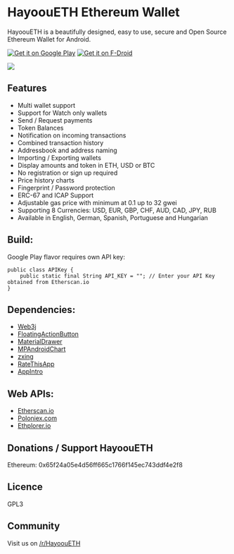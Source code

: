 # HayoouETH Ethereum Wallet

HayoouETH is a beautifully designed, easy to use, secure and Open Source Ethereum Wallet for Android.

[![Get it on Google Play](http://rehanced.com/apps/badge.png)](https://play.google.com/store/apps/details?id=com.rehanced.HayoouETH)
[![Get it on F-Droid](http://rehanced.com/apps/fdroidbadge.png)](https://f-droid.org/repository/browse/?fdid=com.rehanced.HayoouETH)

<img src="http://rehanced.com/apps/HayoouETH/githubbanner.png" >

## Features
* Multi wallet support  
* Support for Watch only wallets  
* Send / Request payments  
* Token Balances  
* Notification on incoming transactions  
* Combined transaction history  
* Addressbook and address naming  
* Importing / Exporting wallets  
* Display amounts and token in ETH, USD or BTC  
* No registration or sign up required  
* Price history charts  
* Fingerprint / Password protection
* ERC-67 and ICAP Support
* Adjustable gas price with minimum at 0.1 up to 32 gwei
* Supporting 8 Currencies: USD, EUR, GBP, CHF, AUD, CAD, JPY, RUB  
* Available in English, German, Spanish, Portuguese and Hungarian

## Build:
Google Play flavor requires own API key:
```
public class APIKey {
    public static final String API_KEY = ""; // Enter your API Key obtained from Etherscan.io
}
```

## Dependencies:
* [Web3j](https://github.com/web3j/web3j)
* [FloatingActionButton](https://github.com/Clans/FloatingActionButton)
* [MaterialDrawer](https://github.com/mikepenz/MaterialDrawer)
* [MPAndroidChart](https://github.com/PhilJay/MPAndroidChart)
* [zxing](https://github.com/zxing/zxing)
* [RateThisApp](https://github.com/kobakei/Android-RateThisApp)
* [AppIntro](https://github.com/apl-devs/AppIntro)

## Web APIs:
* [Etherscan.io](https://etherscan.io/)  
* [Poloniex.com](https://poloniex.com/)  
* [Ethplorer.io](https://ethplorer.io)

## Donations / Support HayoouETH
Ethereum: 0x65f24a05e4d56ff665c1766f145ec743ddf4e2f8

## Licence
GPL3

## Community
Visit us on [/r/HayoouETH](https://www.reddit.com/r/HayoouETH/)
